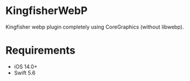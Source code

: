 # KingfisherWebP

Kingfisher webp plugin completely using CoreGraphics (without libwebp).

# Requirements

- iOS 14.0+
- Swift 5.6
